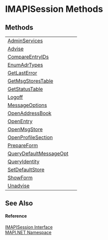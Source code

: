 # IMAPISession Methods




## Methods
<table>
<tr>
<td><a href="1117f3a0-875e-2f27-0058-86378dae3179.md">AdminServices</a></td>
<td> </td></tr>
<tr>
<td><a href="abe36eee-0d1a-3ad8-54ce-b3552f951dc0.md">Advise</a></td>
<td> </td></tr>
<tr>
<td><a href="942880e0-4c2c-3826-501d-9de8829769ef.md">CompareEntryIDs</a></td>
<td> </td></tr>
<tr>
<td><a href="89812ae3-70e3-429e-1f60-e1a66c62f45a.md">EnumAdrTypes</a></td>
<td> </td></tr>
<tr>
<td><a href="04b995bd-9140-bba5-f5be-0c1a69a46017.md">GetLastError</a></td>
<td> </td></tr>
<tr>
<td><a href="79e97b61-58ce-836c-0df6-9972083766fe.md">GetMsgStoresTable</a></td>
<td> </td></tr>
<tr>
<td><a href="091f24d2-6a37-023e-b672-6c9db0f5c9d5.md">GetStatusTable</a></td>
<td> </td></tr>
<tr>
<td><a href="39100c89-9671-7cf0-2ea6-0e646ef9827b.md">Logoff</a></td>
<td> </td></tr>
<tr>
<td><a href="8ec7cdaa-5af9-62db-796b-5d1b38ecd8cb.md">MessageOptions</a></td>
<td> </td></tr>
<tr>
<td><a href="9502876d-2f57-ee05-2928-8c5346bac7f6.md">OpenAddressBook</a></td>
<td> </td></tr>
<tr>
<td><a href="d49380fb-ad72-6548-e821-338b0f1c0837.md">OpenEntry</a></td>
<td> </td></tr>
<tr>
<td><a href="8666184a-9ab1-c478-fd86-2fab870f8b25.md">OpenMsgStore</a></td>
<td> </td></tr>
<tr>
<td><a href="0bc9deed-18fe-b41e-8ad4-35e0d2b0e9da.md">OpenProfileSection</a></td>
<td> </td></tr>
<tr>
<td><a href="c43f75ec-2ac2-d374-79cd-354975ffd390.md">PrepareForm</a></td>
<td> </td></tr>
<tr>
<td><a href="eb2ea6db-7686-90f4-c52d-2a98c5aee8ad.md">QueryDefaultMessageOpt</a></td>
<td> </td></tr>
<tr>
<td><a href="b6141654-e6da-58d9-0fe1-b8c436b5af54.md">QueryIdentity</a></td>
<td> </td></tr>
<tr>
<td><a href="587c3df2-f821-c582-01bc-8ec4299bc640.md">SetDefaultStore</a></td>
<td> </td></tr>
<tr>
<td><a href="d1da30fe-6154-4f99-0fb9-f903c0003b00.md">ShowForm</a></td>
<td> </td></tr>
<tr>
<td><a href="849d0492-89e6-15e0-cc36-7f5bc11fac83.md">Unadvise</a></td>
<td> </td></tr>
</table>

## See Also


#### Reference
<a href="d28ec202-b730-fb1f-42ac-5545b0b43d47.md">IMAPISession Interface</a>  
<a href="5bef4637-66f8-16d4-e5f4-4d0da57a1538.md">MAPI.NET Namespace</a>  
